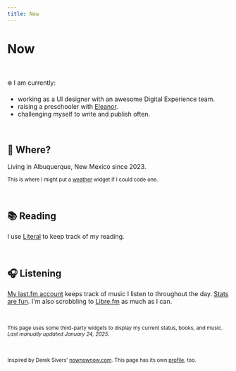 ```yaml
---
title: Now
---
```


# Now

<div class="container-small">
<script src="https://status.lol/nsmsn.js?time&link&fluent&pretty"></script>
</div>

&nbsp;

❄️ I am currently:

- working as a UI designer with an awesome Digital Experience team.
- raising a preschooler with [Eleanor](https://eleanoraldrich.com).
- challenging myself to write and publish often.

&nbsp;

## 📍 Where?

Living in Albuquerque, New Mexico since 2023.

<small>This is where I might put a [weather](https://forecast7.com/en/35d09n106d61/albuquerque/?unit=us) widget if I could code one.</small>


&nbsp;

## 📚 Reading

<div id="literal-widget" handle="nsmsn" status="IS_READING" layout="list"></div>
<script src="https://literal.club/js/widget.js"></script>

I use [Literal](https://literal.club/nsmsn/is-reading) to keep track of my reading.

&nbsp;

## 🎧 Listening

<script src="https://recentfm.rknight.me/now.js?u=nsmsn&e=🎵"></script>

[My last.fm account](https://www.last.fm/user/nsmsn) keeps track of music I listen to throughout the day. [Stats are fun](https://lastfmstats.com/user/nsmsn/dataset). I'm also scrobbling to [Libre.fm](https://libre.fm/user/nsmsn) as much as I can.

&nbsp;

<small>
This page uses some third-party widgets to display my current status, books, and music.<br />
<em>Last manually updated January 24, 2025.</em>
</small>

&nbsp;

<small>
Inspired by Derek Sivers’ <a href="https://nownownow.com/about">nownownow.com</a>. This page has its own <a href="https://nownownow.com/p/Mu02">profile</a>, too.
</small>

&nbsp;